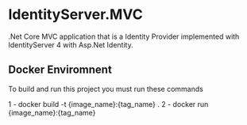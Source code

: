 # IdentityServer.MVC

.Net Core MVC application that is a Identity Provider implemented with IdentityServer 4 with Asp.Net Identity.


## Docker Enviromnent

To build and run this project you must run these commands

1 - docker build -t {image_name}:{tag_name} .
2 - docker run {image_name}:{tag_name}



